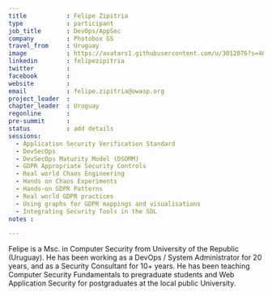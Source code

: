 ```yaml
---
title           : Felipe Zipitria
type            : participant
job_title       : DevOps/AppSec
company         : Photobox GS
travel_from     : Uruguay
image           : https://avatars1.githubusercontent.com/u/3012076?s=460&v=4
linkedin        : felipezipitria
twitter         :
facebook        :
website         :
email           : felipe.zipitria@owasp.org
project_leader  :
chapter_leader  : Uruguay
regonline       :
pre-summit      :
status          : add details
sessions:
  - Application Security Verification Standard
  - DevSecOps
  - DevSecOps Maturity Model (DSOMM)
  - GDPR Appropriate Security Controls
  - Real world Chaos Engineering
  - Hands on Chaos Experiments
  - Hands-on GDPR Patterns
  - Real world GDPR practices
  - Using graphs for GDPR mappings and visualisations
  - Integrating Security Tools in the SDL
notes :

---
```

Felipe is a Msc. in Computer Security from University of the Republic (Uruguay). He has been working as a DevOps / System Administrator for 20 years, and as a Security Consultant for 10+ years. He has been teaching Computer Security Fundamentals to pregraduate students and Web Application Security for postgraduates at the local public University.

